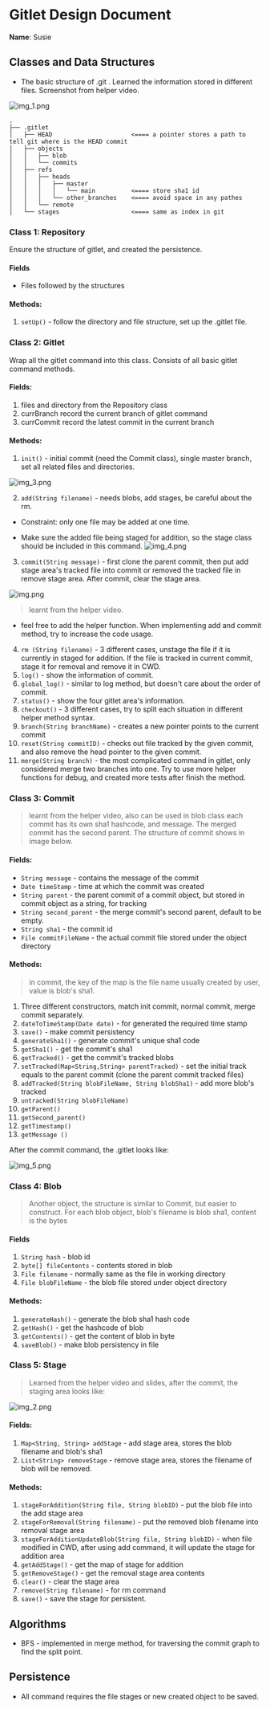 # Gitlet Design Document

**Name**: Susie

## Classes and Data Structures
* The basic structure of .git . Learned the information stored in different files. Screenshot from helper video.

![img_1.png](img_1.png)
<!-- nit(nitpicking)
generated by using [`tree`](https://linuxconfig.org/how-to-print-directory-tree-using-linux)
ref: https://sp21.datastructur.es/materials/proj/proj2/proj2#understanding-integration-tests -->
```
.
├── .gitlet
│   ├── HEAD                      <==== a pointer stores a path to tell git where is the HEAD commit
│   ├── objects
│   │   ├── blob
│   │   └── commits
│   ├── refs
│   │   ├── heads
│   │   │   ├── master
│   │   │   │   └── main          <==== store sha1 id
│   │   │   └── other_branches    <==== avoid space in any pathes
│   │   └── remote
│   └── stages                    <==== same as index in git

```

<!-- use `` to wrap any thing you think it has something to do with code or CLI (Command Line Interface). -->


### Class 1: Repository
Ensure the structure of gitlet, and created the persistence.

#### Fields

* Files followed by the structures

#### Methods:
1. `setUp()` - follow the directory and file structure, set up the .gitlet
file.



### Class 2: Gitlet
<!-- nit: no point to put two // here -->
Wrap all the gitlet command into this class. Consists of all basic gitlet command methods. 
#### Fields:
1. files and directory from the Repository class
2. currBranch record the current branch of gitlet command
3. currCommit record the latest commit in the current branch

#### Methods:
1. `init()` - initial commit (need the Commit class), single master branch, set all related files and directories.

<!-- opinion: images should ALWAYS be in their own paragraph. I think you notice that, if you put one line next to the one above, the two lines will be a single paragraph after rendering (vscode shortcut: ctrl+shift+v) -->
![img_3.png](img_3.png)

2. `add(String filename)` - needs blobs, add stages, be careful about the rm.  
* Constraint: only one file may be added at one time.
<!-- double space (`  `) and `-`/`*` to create a sublist, if you don't want a sublist, remove all sapces-->
<!-- recommend: https://stackoverflow.com/questions/30140595/show-whitespace-characters-in-visual-studio-code -->
* Make sure the added file being staged for addition, so the stage class should be included in this command.
![img_4.png](img_4.png)

3.  `commit(String message)` - first clone the parent commit, then put add stage area's tracked file
 into commit or removed the tracked file in remove stage area. After commit, clear the stage area.

![img.png](img.png)
<!-- opinion: blockquote (`>`), instead of `//` is a better option if you really want to indicate this line is special. E.g., explain the original reference-->
> learnt from the helper video.
* feel free to add the helper function. When implementing add and commit method, try to increase the code usage.

4. `rm (String filename)` - 3 different cases, unstage the file if it is currently in staged for addition. If the file is
tracked in current commit, stage it for removal and remove it in CWD. 
5. `log()` - show the information of commit.
6. `global_log()` - similar to log method, but doesn't care about the order of commit.
7. `status()` - show the four gitlet area's information. 
8. `checkout()` - 3 different cases, try to split each situation in different helper
 method syntax.
9. `branch(String branchName)` - creates a new pointer points to the current commit
10. `reset(String commitID)` - checks out file tracked by the given commit, and also
 remove the head pointer to the given commit. 
11. `merge(String branch)` - the most complicated command in gitlet, only
considered merge two branches into one. Try to use more helper functions for 
debug, and created more tests after finish the method. 



### Class 3: Commit 
> learnt from the helper video, also can be used in blob class each commit has its own sha1 hashcode, and message. The merged commit has the second parent. 
> The structure of commit shows in image below. 

#### Fields:
* `String message` - contains the message of the commit
* `Date timeStamp` - time at which the commit was created
* `String parent` - the parent commit of a commit object, but stored in commit object as a string, for tracking
* `String second_parent` - the merge commit's second parent, default to be empty. 
* `String sha1` - the commit id
* `File commitFileName` - the actual commit file stored under the object directory

#### Methods:

> in commit, the key of the map is the file name usually created by user, value is blob's sha1.

1. Three different constructors, match init commit, normal commit, merge commit separately.
2. `dateToTimeStamp(Date date)` - for generated the required time stamp
3. `save()` -  make commit persistency
4. `generateSha1()` - generate commit's unique sha1 code
5. `getSha1()` - get the commit's sha1
6. `getTracked()` - get the commit's tracked blobs
7. `setTracked(Map<String,String> parentTracked)` - set the initial track equals to the parent commit (clone the parent commit tracked files)
8. `addTracked(String blobFileName, String blobSha1)` - add more blob's tracked
9. `untracked(String blobFileName)` 
10. `getParent()`
11. `getSecond_parent()`
12. `getTimestamp()`
13. `getMessage ()`

After the commit command, the .gitlet looks like:

![img_5.png](img_5.png)

### Class 4: Blob
> Another object, the structure is similar to Commit, but 
easier to construct. For each blob object, blob's filename is blob sha1, content is the bytes

#### Fields
1. `String hash` - blob id
2. `byte[] fileContents` - contents stored in blob
3. `File filename` - normally same as the file in working directory
4. `File blobFileName` - the blob file stored under object directory


#### Methods:
1. `generateHash()` - generate the blob sha1 hash code
2. `getHash()` - get the hashcode of blob
3. `getContents()` - get the content of blob in byte
4. `saveBlob()` - make blob persistency in file



### Class 5: Stage
> Learned from the helper video and slides, after the commit, 
the staging area looks like:

![img_2.png](img_2.png)

#### Fields:
1. `Map<String, String> addStage` - add stage area, stores the blob filename and blob's sha1
2. `List<String> removeStage` - remove stage area, stores the filename of blob will be removed.


#### Methods:
1. `stageForAddition(String file, String blobID)` - put the blob file into the add stage area
2. `stageForRemoval(String filename)` - put the removed blob filename into removal stage area
3. `stageForAdditionUpdateBlob(String file, String blobID)` - when file modified in CWD, after using add command, it will update the stage for addition area
4. `getAddStage()` - get the map of stage for addition
5. `getRemoveStage()` - get the removal stage area contents
6. `clear()` - clear the stage area
7. `remove(String filename)` - for rm command
8. `save()` - save the stage for persistent.


## Algorithms
* BFS - implemented in merge method, for traversing the commit graph to find the split point.


## Persistence
* All command requires the file stages or new created object to be saved. 
